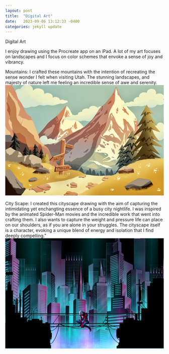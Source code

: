 ```yaml
---
layout: post
title:  "Digital Art"
date:   2023-09-06 13:12:33 -0400
categories: jekyll update
---
```

Digital Art


I enjoy drawing using the Procreate app on an iPad. A lot of my art focuses
on landscapes and I focus on color schemes that envoke a sense of joy and
vibrancy. 


Mountains: I crafted these mountains with the intention of recreating the
sense wonder I felt when visiting Utah. The stunning 
landscapes, and majesty of nature left me feeling an incredible sense 
of awe and serenity.
![drawing of mountains](/assets/images/mountains.JPG)


City Scape: 
I created this cityscape drawing with the aim 
of capturing the intimidating yet enchangting essence of a busy 
city nightlife. I was inspired by the animated Spider-Man movies and 
the incredible work that went into crafting them. 
I also wants to capture the weight and pressure life can place on our
shoulders, as if you are alone in your struggles. 
The cityscape itself is a character, evoking a unique blend of energy and 
isolation that I find deeply compelling."
![drawing of cityscape](/assets/images/cityscape2.jpg)

